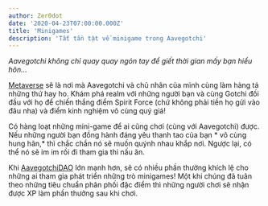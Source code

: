 ```yaml
---
author: Zer0dot
date: '2020-04-23T07:00:00.000Z'
title: 'Minigames'
description: 'Tất tần tật về minigame trong Aavegotchi'
---
```


*Aavegotchi không chỉ quay quay ngón tay để giết thời gian mấy bạn hiểu hôn...*

[Metaverse](/metaverse) sẽ là nơi mà Aavegotchi và chủ nhân của mình cùng làm hàng tá những thứ hay ho. Khám phá realm với những người bạn và cùng Gotchi đối đầu với họ để chiến thắng điểm Spirit Force (chứ không phải tiền họ gửi vào đâu nha) và điểm kinh nghiệm vô cùng quý giá!

Có hàng loạt những mini-game để ai cũng chơi (cùng với Aavegotchi) được. Nếu những người bạn đồng hành đáng yêu thanh tao của bạn * vô cùng hung hãn,* thì chắc chắn nó sẽ muốn quýnh nhau khắp nơi. Ngược lại, có thể nó sẽ im im rồi đi tham gia thi nấu ăn.

Khi [ AavegotchiDAO](/dao) lớn mạnh hơn, sẽ có nhiều phần thưởng khích lệ cho những ai tham gia phát triển những trò minigames! Một khi chúng đã tuân theo những tiêu chuẩn phân phối đặc điểm thì những người chơi sẽ nhận được XP làm phần thưởng sau khi chơi.
